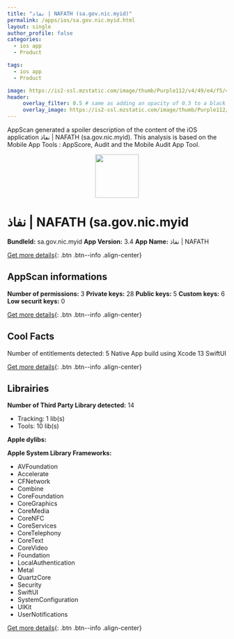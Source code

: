 ```yaml
---
title: "نفاذ | NAFATH (sa.gov.nic.myid)"
permalink: /apps/ios/sa.gov.nic.myid.html
layout: single
author_profile: false
categories: 
  - ios app 
  - Product 

tags: 
  - ios app 
  - Product 

image: https://is2-ssl.mzstatic.com/image/thumb/Purple112/v4/49/e4/f5/49e4f585-1300-ce7a-f5f2-441466f51053/AppIcon-0-1x_U007emarketing-0-10-0-85-220.png/512x512bb.jpg
header: 
     overlay_filter: 0.5 # same as adding an opacity of 0.5 to a black background
     overlay_image: https://is2-ssl.mzstatic.com/image/thumb/Purple112/v4/49/e4/f5/49e4f585-1300-ce7a-f5f2-441466f51053/AppIcon-0-1x_U007emarketing-0-10-0-85-220.png/512x512bb.jpg
---
```

AppScan generated a spoiler description of the content of the iOS application نفاذ | NAFATH (sa.gov.nic.myid). This analysis is based on the Mobile App Tools : AppScore, Audit and the Mobile Audit App Tool.

  
  
<div style="text-align: center;"><img src="https://is2-ssl.mzstatic.com/image/thumb/Purple112/v4/49/e4/f5/49e4f585-1300-ce7a-f5f2-441466f51053/AppIcon-0-1x_U007emarketing-0-10-0-85-220.png/512x512bb.jpg" width="100" height="100"></div>  
  
# نفاذ | NAFATH (sa.gov.nic.myid

**BundleId:** sa.gov.nic.myid
**App Version:** 3.4
**App Name:** نفاذ | NAFATH


[Get more details](/pricing.html){: .btn .btn--info .align-center}  
  
## AppScan informations 

**Number of permissions:** 3
**Private keys:** 28
**Public keys:** 5
**Custom keys:** 6
**Low securit keys:** 0
  
[Get more details](/pricing.html){: .btn .btn--info .align-center}

## Cool Facts

Number of entitlements detected: 5
Native App
build using Xcode 13
SwiftUI
  
[Get more details](/pricing.html){: .btn .btn--info .align-center}

## Librairies 
**Number of Third Party Library detected:** 14
- Tracking: 1 lib(s)
- Tools: 10 lib(s)

**Apple dylibs:**


**Apple System Library Frameworks:**
- AVFoundation
- Accelerate
- CFNetwork
- Combine
- CoreFoundation
- CoreGraphics
- CoreMedia
- CoreNFC
- CoreServices
- CoreTelephony
- CoreText
- CoreVideo
- Foundation
- LocalAuthentication
- Metal
- QuartzCore
- Security
- SwiftUI
- SystemConfiguration
- UIKit
- UserNotifications


  
[Get more details](/pricing.html){: .btn .btn--info .align-center}

